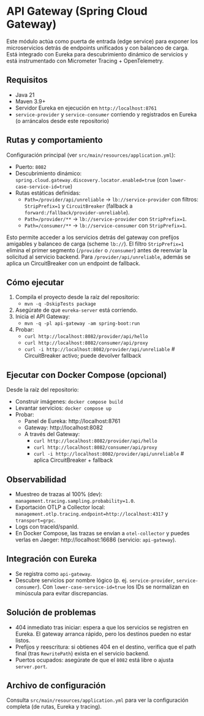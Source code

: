 # API Gateway (Spring Cloud Gateway)

Este módulo actúa como puerta de entrada (edge service) para exponer los
microservicios detrás de endpoints unificados y con balanceo de carga. Está
integrado con Eureka para descubrimiento dinámico de servicios y está
instrumentado con Micrometer Tracing + OpenTelemetry.

## Requisitos

- Java 21
- Maven 3.9+
- Servidor Eureka en ejecución en `http://localhost:8761`
- `service-provider` y `service-consumer` corriendo y registrados en Eureka (o
  arráncalos desde este repositorio)

## Rutas y comportamiento

Configuración principal (ver `src/main/resources/application.yml`):

- Puerto: `8082`
- Descubrimiento dinámico: `spring.cloud.gateway.discovery.locator.enabled=true`
  (con `lower-case-service-id=true`)
- Rutas estáticas definidas:
  - `Path=/provider/api/unreliable` → `lb://service-provider` con filtros:
    `StripPrefix=1` y `CircuitBreaker` (fallback a `forward:/fallback/provider-unreliable`).
  - `Path=/provider/**` → `lb://service-provider` con `StripPrefix=1`.
  - `Path=/consumer/**` → `lb://service-consumer` con `StripPrefix=1`.

Esto permite acceder a los servicios detrás del gateway con prefijos amigables y
balanceo de carga (scheme `lb://`). El filtro `StripPrefix=1` elimina el primer
segmento (`/provider` o `/consumer`) antes de reenviar la solicitud al servicio
backend. Para `/provider/api/unreliable`, además se aplica un CircuitBreaker con
un endpoint de fallback.

## Cómo ejecutar

1. Compila el proyecto desde la raíz del repositorio:
   - `mvn -q -DskipTests package`
2. Asegúrate de que `eureka-server` está corriendo.
3. Inicia el API Gateway:
   - `mvn -q -pl api-gateway -am spring-boot:run`
4. Probar:
   - `curl http://localhost:8082/provider/api/hello`
   - `curl http://localhost:8082/consumer/api/proxy`
   - `curl -i http://localhost:8082/provider/api/unreliable`  # CircuitBreaker activo; puede devolver fallback

## Ejecutar con Docker Compose (opcional)

Desde la raíz del repositorio:

- Construir imágenes: `docker compose build`
- Levantar servicios: `docker compose up`
- Probar:
  - Panel de Eureka: http://localhost:8761
  - Gateway: http://localhost:8082
  - A través del Gateway:
    - `curl http://localhost:8082/provider/api/hello`
    - `curl http://localhost:8082/consumer/api/proxy`
    - `curl -i http://localhost:8082/provider/api/unreliable`  # aplica CircuitBreaker + fallback

## Observabilidad

- Muestreo de trazas al 100% (dev):
  `management.tracing.sampling.probability=1.0`.
- Exportación OTLP a Collector local:
  `management.otlp.tracing.endpoint=http://localhost:4317` y `transport=grpc`.
- Logs con traceId/spanId.
- En Docker Compose, las trazas se envían a `otel-collector` y puedes verlas en
  Jaeger: http://localhost:16686 (servicio: `api-gateway`).

## Integración con Eureka

- Se registra como `api-gateway`.
- Descubre servicios por nombre lógico (p. ej. `service-provider`,
  `service-consumer`). Con `lower-case-service-id=true` los IDs se normalizan en
  minúscula para evitar discrepancias.

## Solución de problemas

- 404 inmediato tras iniciar: espera a que los servicios se registren en Eureka.
  El gateway arranca rápido, pero los destinos pueden no estar listos.
- Prefijos y reescritura: si obtienes 404 en el destino, verifica que el path
  final (tras `RewritePath`) exista en el servicio backend.
- Puertos ocupados: asegúrate de que el `8082` está libre o ajusta `server.port`.

## Archivo de configuración

Consulta `src/main/resources/application.yml` para ver la configuración completa
(de rutas, Eureka y tracing).